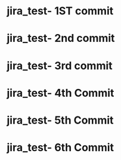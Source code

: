 # jira_test- 1ST commit
# jira_test- 2nd commit
# jira_test- 3rd commit
# jira_test- 4th Commit
# jira_test- 5th Commit
# jira_test- 6th Commit
